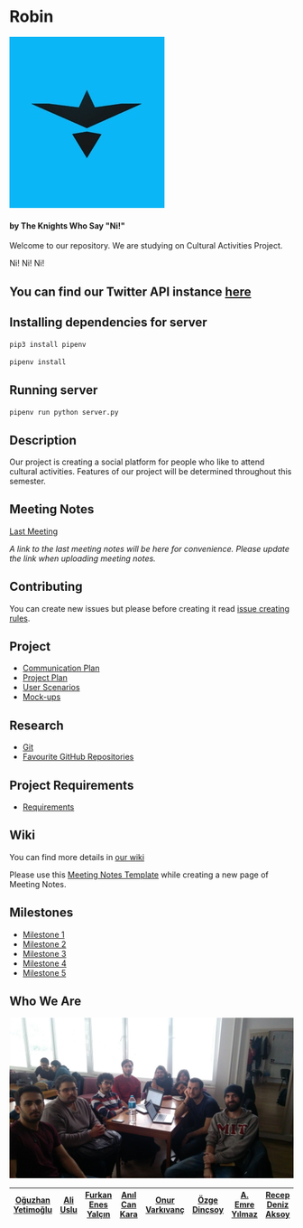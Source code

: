 # Robin 
![Brave Sir Robin!](https://github.com/bounswe/bounswe2018group3/blob/master/rsrc/small_logo.jpg)
#### by The Knights Who Say "Ni!"

Welcome to our repository. We are studying on Cultural Activities Project.

Ni! Ni! Ni!

## You can find our Twitter API instance [here](http://206.189.0.140:9090/)

## Installing dependencies for server
`pip3 install pipenv`

`pipenv install`

## Running server
`pipenv run python server.py`

## Description
Our project is creating a social platform for people who like to attend cultural activities. Features of our project will be determined throughout this semester.


## Meeting Notes
[Last Meeting](https://github.com/bounswe/bounswe2018group3/wiki/Meeting-%238-26.03.2018)

_A link to the last meeting notes will be here for convenience._
_Please update the link when uploading meeting notes._

## Contributing
You can create new issues but please before creating it read [issue creating rules](https://github.com/bounswe/bounswe2018group3/wiki/Creating-Issues).

## Project
* [Communication Plan](https://github.com/bounswe/bounswe2018group3/wiki/Communication-Plan)
* [Project Plan](https://github.com/bounswe/bounswe2018group3/wiki/Project-Plan)
* [User Scenarios](https://github.com/bounswe/bounswe2018group3/wiki/User-Scenarios)
* [Mock-ups](https://github.com/bounswe/bounswe2018group3/wiki/Mock-ups)

## Research
* [Git](https://github.com/bounswe/bounswe2018group3/wiki/Git)
* [Favourite GitHub Repositories](https://github.com/bounswe/bounswe2018group3/wiki/Favourite-GitHub-Repositories)

## Project Requirements
* [Requirements](https://github.com/bounswe/bounswe2018group3/wiki/Project-Requirements)

## Wiki
You can find more details in [our wiki](https://github.com/bounswe/bounswe2018group3/wiki)

Please use this [Meeting Notes Template](https://github.com/bounswe/bounswe2018group3/wiki/Meeting-Notes-Template) while creating a new page of Meeting Notes.


## Milestones
* [Milestone 1](https://github.com/bounswe/bounswe2018group3/wiki/Milestone-1)
* [Milestone 2](https://github.com/bounswe/bounswe2018group3/wiki/Milestone-2)
* [Milestone 3](https://github.com/bounswe/bounswe2018group3/wiki/Milestone-3)
* [Milestone 4](https://github.com/bounswe/bounswe2018group3/wiki/Milestone-4)
* [Milestone 5](https://github.com/bounswe/bounswe2018group3/wiki/Milestone-5)

## Who We Are
![WeirdGroupPhoto](https://github.com/bounswe/bounswe2018group3/blob/master/rsrc/IMG_20180305_152332.jpg)



| [Oğuzhan Yetimoğlu](https://github.com/bounswe/bounswe2018group3/wiki/Oğuzhan-Yetimoğlu) | [Ali Uslu](https://github.com/bounswe/bounswe2018group3/wiki/Ali-Uslu) | [Furkan Enes Yalçın](https://github.com/bounswe/bounswe2018group3/wiki/Furkan-Enes-Yalçın)| [Anıl Can Kara](https://github.com/bounswe/bounswe2018group3/wiki/Anıl-Can-Kara)|[Onur Varkıvanç](https://github.com/bounswe/bounswe2018group3/wiki/Onur-Varkıvanç)| [Özge Dinçsoy](https://github.com/bounswe/bounswe2018group3/wiki/Özge-Dinçsoy) | [A. Emre Yılmaz](https://github.com/bounswe/bounswe2018group3/wiki/Abdurrahman-Emre-Y%C4%B1lmaz)| [Recep Deniz Aksoy](https://github.com/bounswe/bounswe2018group3/wiki/Recep-Deniz-Aksoy)  | [Umutcan Uvut](https://github.com/bounswe/bounswe2018group3/wiki/Umutcan-Uvut)     |
| ------------ | ------------ | ------------ | ------------ | ------------ | ------------ | ------------ | ------------ | ------------ |

